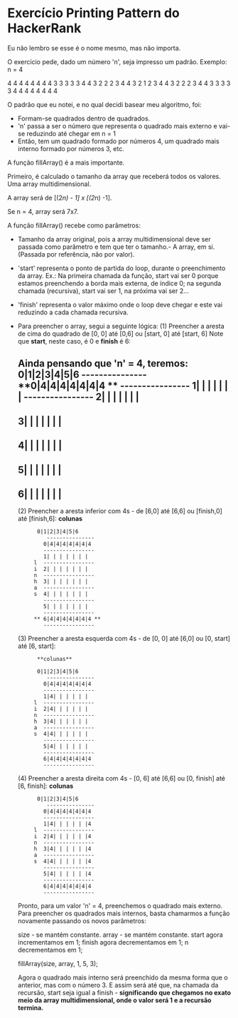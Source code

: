 # Exercício Printing Pattern do HackerRank

Eu não lembro se esse é o nome mesmo, mas não importa.

O exercício pede, dado um número 'n', seja impresso um padrão. Exemplo: n = 4

4 4 4 4 4 4 4
4 3 3 3 3 3 4
4 3 2 2 2 3 4
4 3 2 1 2 3 4
4 3 2 2 2 3 4
4 3 3 3 3 3 4
4 4 4 4 4 4 4

O padrão que eu notei, e no qual decidi basear meu algoritmo, foi:

- Formam-se quadrados dentro de quadrados.
- 'n' passa a ser o número que representa o quadrado mais externo e vai-se reduzindo até chegar em n = 1
- Então, tem um quadrado formado por números 4, um quadrado mais interno formado por números 3, etc.

A função fillArray() é a mais importante.

Primeiro, é calculado o tamanho da array que receberá todos os valores. Uma array multidimensional.

A array será de [(2*n) - 1] x [(2*n) -1].

Se n = 4, array será 7x7.

A função fillArray() recebe como parâmetros:

- Tamanho da array original, pois a array multidimensional deve ser passada como parâmetro e tem que ter o tamanho.- A array, em si. (Passada por referência, não por valor).
- 'start' representa o ponto de partida do loop, durante o preenchimento da array. Ex.:
	Na primeira chamada da função, start vai ser 0 porque estamos preenchendo a borda mais externa,
	de índice 0; na segunda chamada (recursiva), start vai ser 1, na próxima vai ser 2...
- 'finish' representa o valor máximo onde o loop deve chegar e este vai reduzindo a cada chamada recursiva.

- Para preencher o array, segui a seguinte lógica:
	(1) Preencher a aresta de cima do quadrado de [0, 0] até [0,6] ou [start, 0] até [start, 6] 
	Note que **start**, neste caso, é 0 e **finish** é 6:

	Ainda pensando que 'n' = 4, teremos:
	0|1|2|3|4|5|6
        ---------------
      **0|4|4|4|4|4|4|4 **
        ----------------
        1| | | | | | |
        ----------------
	2| | | | | | |
	----------------
	3| | | | | | |
	----------------
	4| | | | | | |
	----------------
	5| | | | | | |
	----------------
	6| | | | | | |
	----------------
	
	(2) Preencher a aresta inferior com 4s - de [6,0] até [6,6] ou [finish,0] até [finish,6]:
	        **colunas**

        	0|1|2|3|4|5|6
               ---------------
              0|4|4|4|4|4|4|4
              ----------------
              1| | | | | | | 
           l  ----------------
           i  2| | | | | | | 
           n  ----------------
           h  3| | | | | | | 
           a  ----------------
           s  4| | | | | | | 
              ----------------
              5| | | | | | | 
              ----------------
           ** 6|4|4|4|4|4|4|4 **
              ----------------

	(3) Preencher a aresta esquerda com 4s - de [0, 0] até [6,0] ou [0, start] até [6, start]:

	        **colunas**

        	0|1|2|3|4|5|6
               ---------------
              0|4|4|4|4|4|4|4
              ----------------
              1|4| | | | | | 
           l  ----------------
           i  2|4| | | | | | 
           n  ----------------
           h  3|4| | | | | | 
           a  ----------------
           s  4|4| | | | | | 
              ----------------
              5|4| | | | | | 
              ----------------
              6|4|4|4|4|4|4|4 
              ----------------

	(4) Preencher a aresta direita com 4s - [0, 6] até [6,6] ou [0, finish] até [6, finish]:
	        **colunas**

        	0|1|2|3|4|5|6
               ---------------
              0|4|4|4|4|4|4|4
              ----------------
              1|4| | | | | |4 
           l  ----------------
           i  2|4| | | | | |4
           n  ----------------
           h  3|4| | | | | |4
           a  ----------------
           s  4|4| | | | | |4
              ----------------
              5|4| | | | | |4
              ----------------
              6|4|4|4|4|4|4|4 
              ----------------

	Pronto, para um valor 'n' = 4, preenchemos o quadrado mais externo.
	Para preencher os quadrados mais internos, basta chamarmos a função novamente passando os novos 
	parâmetros:

	size - se mantém constante.
	array - se mantém constante.
	start agora incrementamos em 1;
	finish agora decrementamos em 1;
	n decrementamos em 1;

	fillArray(size, array, 1, 5, 3);

	Agora o quadrado mais interno será preenchido da mesma forma que o anterior, mas com o número 3.
	E assim será até que, na chamada da recursão, start seja igual a finish - **significando que chegamos
	no exato meio da array multidimensional, onde o valor será 1 e a recursão termina.**
